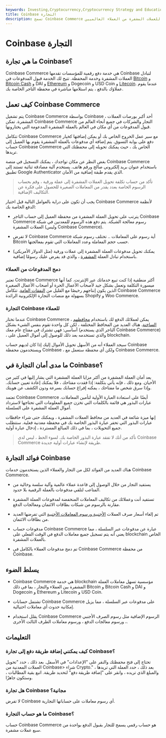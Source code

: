 ```yaml
---
keywords: Investing,Cryptocurrency,Cryptocurrency Strategy and Education,Strategy and Education
title: Coinbase التجارة
description: تسمح Coinbase Commerce للتجار بقبول مدفوعات متعددة للعملات المشفرة من العملاء العالميين.
---
```


# Coinbase التجارة
## ما هي تجارة Coinbase؟

Coinbase Commerce هي خدمة دفع رقمية للمؤسسات تقدمها Coinbase لتبادل العملات المشفرة وخدمة المحفظة. تتيح لك الخدمة قبول المدفوعات في [Bitcoin](/bitcoin) و [Bitcoin Cash](/bitcoin-cash) و DAI و [Ethereum](/ethereum) و Dogecoin و USD Coin و [Litecoin](/litecoin). عندما يقوم عملاؤك بالدفع ، يتم استلامها مباشرة في محفظة التاجر الخاصة بك.

## كيف تعمل Coinbase Commerce

يتم تشغيل Coinbase Commerce بواسطة Coinbase ، أحد أكبر بورصات العملات المشفرة. تمكن Coinbase Commerce التجار والشركات في جميع أنحاء العالم من قبول المدفوعات من أي مكان في العالم بالعملة المشفرة المدعومة التي يختارونها.

تتكامل Coinbase Commerce مع سير عمل الخروج الخاص بك أو يمكن إضافتها كخيار دفع على بوابة التسوق. يتم إضافة أي مدفوعات بالعملة المشفرة يقوم بها العميل إلى حساب Coinbase Commerce الخاص بك ، حيث يمكنك تحويله إلى محفظتك التي تريدها.

بغض النظر عن مكان تواجدك ، يمكنك التسجيل في منصة Coinbase Commerce باستخدام عنوان بريد إلكتروني صالح ورقم هاتف. يستخدم آلية مصادقة ثنائية تستند إلى تطبيق Google Authenticator الذي يقدم طبقة إضافية من الأمان.

> تأكد من حساب تكلفة تحويل العملات المشفرة إلى عملة ورقية ، وقم بحساب الرسوم الخاصة بعدد يقدر من المعاملات الصغيرة للحصول على فكرة عن التكاليف الإضافية.

>

يجب أن تكون على دراية بالعوامل التالية قبل اختيار Coinbase Commerce لأنظمة الدفع الخاصة بك:

- يترتب على تحويل العملة المشفرة من محفظة العميل إلى حساب التاجر Coinbase Commerce رسوم معالجة الشبكة. يتم دفع هذه الرسوم للمعدنين في شبكة العملات المشفرة (وليس Coinbase Commerce).

- لا تفرض Coinbase Commerce أية رسوم على المعاملات .. تختلف رسوم شبكة Bitcoin حسب حجم المعاملة وعدد المعاملات التي تقوم بمعالجتها.

- يمكنك تحويل مدفوعات العملة المشفرة إلى عملات ورقية (مثل الدولار الأمريكي) باستخدام تبادل العملة [المشفرة](/cryptocurrency) ، والذي قد يفرض عليك رسومًا إضافية.

### دمج المدفوعات من العملاء

تعتبر Coinbase Commerce أكثر منطقية إذا كنت تبيع خدماتك عبر الإنترنت. كما أنها ميسورة التكلفة وتعمل بشكل جيد لأصحاب الأعمال الحرة أو أصحاب الأعمال الصغيرة الذين يكون إنتاجهم رخيصًا مع القليل من [النفقات العامة](/overhead). تتكامل Coinbase Commerce بسهولة مع منصات التجارة الإلكترونية الرائدة Shopify و Woo Commerce.

### التجارة Coinbase للعملاء

عندما تختار Coinbase Commerce ، يمكن لعملائك الدفع لك باستخدام [محافظهم الساخنة](/hot-wallet). هناك العديد من المحافظ المختلفة ، لكن كل واحدة تقوم بنفس الشيء بشكل أساسي: فهي تشترك في مفتاح عام معك (التاجر الذي يستخدم Coinbase Commerce) ، والذي تستخدمه بعد ذلك للوصول إلى أموال العميل على blockchain.

سيجد العملاء أنه من الأسهل تحويل الأموال إليك إذا كان لديهم حساب Coinbase ويستخدمون محفظة Coinbase ، ولكن أي محفظة ستعمل مع Coinbase Commerce.

## ما مدى أمان التجارة في Coinbase؟

يعد أمان العملة المشفرة من أكثر مزايا العملة المشفرة التي يشار إليها في كثير من الأحيان. ومع ذلك ، فإنه يأتي بتكلفة: إذا فقدت مفتاحك ، فلا يمكنك إعادة تعيين حسابك. وإذا سرق شخص ما مفتاحك ، يمكنه إفراغ حسابك بسرعة ودون الكشف عن هويتك.

تعتمد Coinbase Commerce أيضًا على استعادة العبارة الأولية لتأمين المعاملات. عبارات البذور هي قائمة بالكلمات التي تخزن جميع المعلومات التي تحتاجها لاسترداد أموال العملة المشفرة على السلسلة.

إنها ميزة شائعة في العديد من محافظ العملات المشفرة ، ويمكنك حتى شراء حافظات عبارات البذور التي تحفر عبارة البذور الخاصة بك في محفظة معدنية فعلية. ستتطلب جميع التحويلات ، بما في ذلك المبالغ المستردة ، إدخال عبارة أولية.

> تأكد من أنك لا تفقد عبارة البذور الخاصة بك. لسوء الحظ ، ليس لدى Coinbase Commerce طريقة لإنشاء عبارات أولية جديدة.

>

## فوائد التجارة Coinbase

هناك العديد من الفوائد لكل من التجار والعملاء الذين يستخدمون خدمات Coinbase Commerce.

- يستفيد التجار من خلال الوصول إلى قاعدة عملاء عالمية وآلية سلسة وخالية من المتاعب لتلقي مدفوعات بالعملة الرقمية بلا حدود.

- تستفيد أنت وعملائك من تكاليف المعاملات المنخفضة لمدفوعات العملة المشفرة مقارنة بالرسوم من شبكات بطاقات الائتمان ومعالجات الدفع.

- تم إلغاء أسعار صرف العملات [الأجنبية ورسوم المعاملات الأجنبية](/foreign-transaction-fee) التي تفرضها العديد من بطاقات الائتمان.

- مدفوعات حساب Coinbase Commerce عبارة عن مدفوعات عبر السلسلة ، مما يعني أنه يتم تسجيل جميع معاملات الدفع في الوقت الفعلي على blockchain الخاص بالعملات المشفرة.

- تم دمج مدفوعات العملاء بالكامل في Coinbase Commerce من محفظة Coinbase.

## يسلط الضوء

- Coinbase Commerce هي خدمة blockchain مؤسسية تسهل معاملات العملة المشفرة بين العملاء والتجار ، بما في ذلك Bitcoin و Bitcoin Cash و DAI و Dogecoin و Ethereum و Litecoin و USD Coin.

- تشتمل حسابات Coinbase Commerce على مدفوعات عبر السلسلة ، مما يزيل إمكانية حدوث أي معاملات احتيالية.

- يقلل استخدام Coinbase Commerce الرسوم الإضافية مثل رسوم الصرف الأجنبي ، ورسوم معالجات الدفع ، ورسوم معاملات الطرف الثالث الأخرى.

## التعليمات

### كيف يمكنني إضافة طريقة دفع إلى تجارة Coinbase؟

تحتاج إلى فتح محفظتك والنقر على "الإعدادات" في الأسفل. بعد ذلك ، حدد "تحويل العملات المعدنية من Coinbase> شراء Crypto." بعد ذلك ، حدد العملة التي تريدها ، والمبلغ الذي تريده ، وانقر على "إضافة طريقة دفع" لتحديد طريقة. اتبع بقية المطالبات ، وستكون جاهزًا.

### هل تجارة Coinbase مجانية؟

لا تفرض Coinbase أي رسوم معاملات على حساباتها التجارية.

### ما هو حساب التجارة Coinbase؟

حساب Coinbase Commerce هو حساب رقمي يسمح للتجار بقبول الدفع بواحدة من سبع عملات مشفرة.

